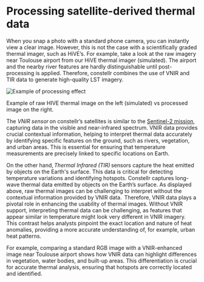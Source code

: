 # **Processing satellite-derived thermal data**

When you snap a photo with a standard phone camera, you can instantly view a clear image. However, this is not the case with a scientifically graded thermal imager, such as HiVE’s. For example, take a look at the raw imagery near Toulouse airport from our HiVE thermal imager (simulated). The airport and the nearby river features are hardly distinguishable until post-processing is applied. Therefore, constellr combines the use of VNIR and TIR data to generate high-quality LST imagery. 

![Example of processing effect](https://public-data-213979744349.s3.eu-central-1.amazonaws.com/Explorer-lab/raw_to_processed_image.png)
<figcaption>Example of raw HIVE thermal image on the left (simulated) vs processed image on the right.</figcaption>

The *VNIR sensor* on constellr’s satellites is similar to the [Sentinel-2 mission](https://sentiwiki.copernicus.eu/web/s2-mission#S2Mission-SpectralResolutionS2-Mission-Spectral-Resolution), capturing data in the visible and near-infrared spectrum. VNIR data provides crucial contextual information, helping to interpret thermal data accurately by identifying specific features on the ground, such as rivers, vegetation, and urban areas. This is essential for ensuring that temperature measurements are precisely linked to specific locations on Earth.  

On the other hand, *Thermal Infrared (TIR)* sensors capture the heat emitted by objects on the Earth's surface. This data is critical for detecting temperature variations and identifying hotspots. Constellr captures long-wave thermal data emitted by objects on the Earth’s surface. As displayed above, raw thermal images can be challenging to interpret without the contextual information provided by VNIR data.  Therefore, VNIR data plays a pivotal role in enhancing the usability of thermal images. Without VNIR support, interpreting thermal data can be challenging, as features that appear similar in temperature might look very different in VNIR imagery. This contrast helps analysts pinpoint the exact location and nature of heat anomalies, providing a more accurate understanding of, for example, urban heat patterns.  

For example, comparing a standard RGB image with a VNIR-enhanced image near Toulouse airport shows how VNIR data can highlight differences in vegetation, water bodies, and built-up areas. This differentiation is crucial for accurate thermal analysis, ensuring that hotspots are correctly located and identified.

<!-- ![Optical vs thermal comparison](AWS link)
<figcaption>....</figcaption> -->